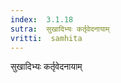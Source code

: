 ```yaml
---
index:  3.1.18
sutra:  सुखादिभ्यः कर्तृवेदनायाम्
vritti:  samhita 
---
```


सुखादिभ्यः कर्तृवेदनायाम्

